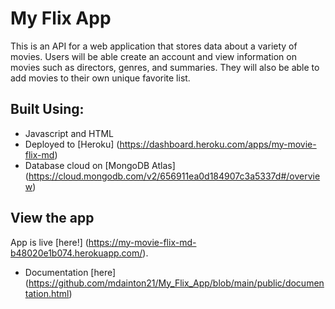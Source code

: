 # My Flix App

This is an API for a web application that stores data about a variety of movies. Users will be able create an account and view information on movies such as directors, genres, and summaries. They will also be able to add movies to their own unique favorite list.

## Built Using: 
- Javascript and HTML
- Deployed to [Heroku] (https://dashboard.heroku.com/apps/my-movie-flix-md)
- Database cloud on [MongoDB Atlas]  (https://cloud.mongodb.com/v2/656911ea0d184907c3a5337d#/overview)


## View the app
App is live [here!] (https://my-movie-flix-md-b48020e1b074.herokuapp.com/).
- Documentation [here] (https://github.com/mdainton21/My_Flix_App/blob/main/public/documentation.html)
